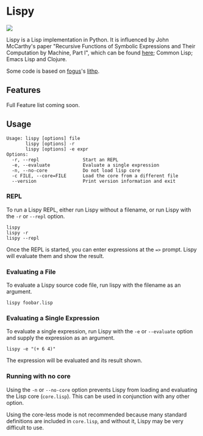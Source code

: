 Lispy
=====
![](http://stillmaintained.com/programble/lispy.png)

Lispy is a Lisp implementation in Python. It is influenced by John
McCarthy's paper "Recursive Functions of Symbolic Expressions and
Their Computation by Machine, Part I", which can be found
[here](http://www-formal.stanford.edu/jmc/recursive/); Common Lisp;
Emacs Lisp and Clojure.

Some code is based on [fogus](http://github.com/fogus/)'s
[lithp](http://github.com/fogus/lithp).

Features
--------

Full Feature list coming soon.

Usage
-----

    Usage: lispy [options] file
           lispy [options] -r
           lispy [options] -e expr
    Options:
      -r, --repl                Start an REPL
      -e, --evaluate            Evaluate a single expression
      -n, --no-core             Do not load lisp core
      -c FILE, --core=FILE      Load the core from a different file
      --version                 Print version information and exit
      
### REPL

To run a Lispy REPL, either run Lispy without a filename, or run
Lispy with the `-r` or `--repl` option.

    lispy
    lispy -r
    lispy --repl

Once the REPL is started, you can enter expressions at the `=>`
prompt. Lispy will evaluate them and show the result.

### Evaluating a File

To evaluate a Lispy source code file, run lispy with the filename as
an argument.

    lispy foobar.lisp

### Evaluating a Single Expression

To evaluate a single expression, run Lispy with the `-e` or
`--evaluate` option and supply the expression as an argument.

    lispy -e "(+ 6 4)"

The expression will be evaluated and its result shown.

### Running with no core

Using the `-n` or `--no-core` option prevents Lispy from loading and
evaluating the Lisp core (`core.lisp`). This can be used in
conjunction with any other option.

Using the core-less mode is not recommended because many standard
definitions are included in `core.lisp`, and without it, Lispy may be
very difficult to use.
